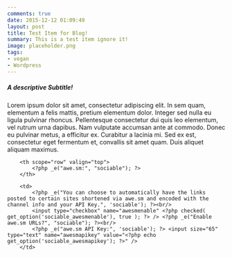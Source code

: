 ```yaml
---
comments: true
date: 2015-12-12 01:09:49
layout: post
title: Test Item for Blog!
summary: This is a test item ignore it!
image: placeholder.png
tags:
- vegan
- Wordpress
---
```


#####  A descriptive Subtitle!

Lorem ipsum dolor sit amet, consectetur adipiscing elit. In sem quam, elementum a felis mattis, pretium elementum dolor. Integer sed nulla eu ligula pulvinar rhoncus. Pellentesque consectetur dui quis leo elementum, vel rutrum urna dapibus. Nam vulputate accumsan ante at commodo. Donec eu pulvinar metus, a efficitur ex. Curabitur a lacinia mi. Sed ex est, consectetur eget fermentum et, convallis sit amet quam. Duis aliquet aliquam maximus.


        <th scope="row" valign="top">
            <?php _e("awe.sm:", "sociable"); ?>
        </th>
        
        <td>
            <?php _e("You can choose to automatically have the links posted to certain sites shortened via awe.sm and encoded with the channel info and your API Key.", 'sociable'); ?><br/>
            <input type="checkbox" name="awesmenable" <?php checked( get_option('sociable_awesmenable'), true ); ?> /> <?php _e("Enable awe.sm URLs?", "sociable"); ?><br/>
            <?php _e("awe.sm API Key:", 'sociable'); ?> <input size="65" type="text" name="awesmapikey" value="<?php echo get_option('sociable_awesmapikey'); ?>" />
        </td>

